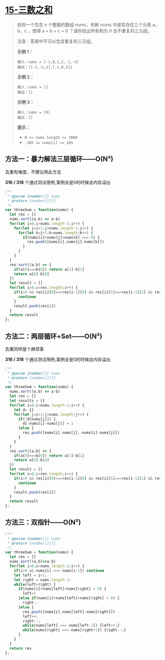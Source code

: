# [15-三数之和](https://leetcode-cn.com/problems/3sum)

> 给你一个包含 n 个整数的数组 nums，判断 nums 中是否存在三个元素 a，b，c ，使得 a + b + c = 0 ？请你找出所有和为 0 且不重复的三元组。
>
> 注意：答案中不可以包含重复的三元组。
>
> **示例 1：**
>
> ```
>输入：nums = [-1,0,1,2,-1,-4]
> 输出：[[-1,-1,2],[-1,0,1]]
> ```
> 
> **示例 2：**
>
> ```
>输入：nums = []
> 输出：[]
> ```
> 
> **示例 3：**
>
> ```
>输入：nums = [0]
> 输出：[]
> ```
> 
> **提示：**
>
> - `0 <= nums.length <= 3000`
>- `-105 <= nums[i] <= 105`

## 方法一：暴力解法三层循环——O(N³)

去重有难度，不建议用此方法

**316 / 318** 个通过测试用例,案例全是0的时候会内存溢出

```js
/**
 * @param {number[]} nums
 * @return {number[][]}
 */
var threeSum = function(nums) {
  let res = []
  nums.sort((a,b) => a-b)
  for(let i=0;i<nums.length-2;i++) {
    for(let j=i+1;j<nums.length-1;j++) {
      for(let k=j+1;k<nums.length;k++) {
        if(nums[i]+nums[j]+nums[k] === 0) {
          res.push([nums[i],nums[j],nums[k]])
        }
      }
    }
  }
  res.sort((a,b) => {
    if(a[0]===b[0]) return a[1]-b[1]
    return a[0]-b[0]
  })
  let result = []
  for(let i=0;i<res.length;i++) {
    if(i>0 && res[i][0]===res[i-1][0] && res[i][1]===res[i-1][1] && res[i][2]===res[i-1][2]){
      continue
    }
    result.push(res[i])
  }
  return result
};
```

## 方法二：两层循环+Set——O(N²)

去重同样是个麻烦事

**316 / 318** 个通过测试用例,案例全是0的时候会内存溢出

```js
/**
 * @param {number[]} nums
 * @return {number[][]}
 */
var threeSum = function(nums) {
  nums.sort((a,b) => a-b)
  let res = []
  let results = []
  for(let i=0;i<nums.length-1;i++) {
    let d= {}
    for(let j=i+1;j<nums.length;j++) {
      if(!d[nums[j]]) {
        d[-nums[i]-nums[j]] = 1
      }else {
        res.push([nums[i],nums[j],-nums[i]-nums[j]])
      }
    }
  }
  res.sort((a,b) => {
    if(a[0]===b[0]) return a[1]-b[1]
    return a[0]-b[0]
  })
  let result = []
  for(let i=0;i<res.length;i++) {
    if(i>0 && res[i][0]===res[i-1][0] && res[i][1]===res[i-1][1] && res[i][2]===res[i-1][2]){
      continue
    }
    result.push(res[i])
  }
  return result
};
```

## 方法三：双指针——O(N²)

```js
/**
 * @param {number[]} nums
 * @return {number[][]}
 */
var threeSum = function(nums) {
  let res = []
  nums.sort((a,b)=>a-b)
  for(let i=0;i<nums.length-2;i++) {
    if(i>0 && nums[i] === nums[i-1]) continue
    let left = i+1;
    let right = nums.length-1;
    while(left<right) {
      if(nums[i]+nums[left]+nums[right] < 0) {
        left++
      }else if(nums[i]+nums[left]+nums[right] > 0) {
        right--
      }else {
        res.push([nums[i],nums[left],nums[right]])
        left++;
        right--;
        while(nums[left] === nums[left-1]) {left++;}
        while(nums[right] === nums[right+1]) {right--;}
      }
    }
  }
  return res
};
```

